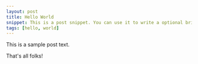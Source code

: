 ```yaml
---
layout: post
title: Hello World
snippet: This is a post snippet. You can use it to write a optional brief summary of your post.
tags: [hello, world]
---
```


This is a sample post text.

That's all folks!
